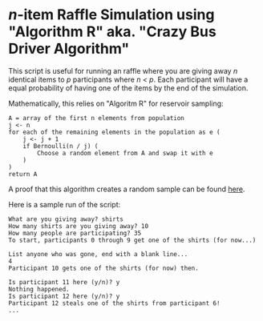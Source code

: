 # _n_-item Raffle Simulation using "Algorithm R" aka. "Crazy Bus Driver Algorithm"

This script is useful for running an raffle where you are giving away _n_
identical items to _p_ participants where _n < p_. Each participant will have a
equal probability of having one of the items by the end of the simulation.

Mathematically, this relies on "Algoritm R" for reservoir sampling:

    A = array of the first n elements from population
    j <- n
    for each of the remaining elements in the population as e (
        j <- j + 1
        if Bernoulli(n / j) (
            Choose a random element from A and swap it with e
        )
    )
    return A

A proof that this algorithm creates a random sample can be found
[here](https://en.wikipedia.org/wiki/Reservoir_sampling#Algorithm_R).

Here is a sample run of the script:

    What are you giving away? shirts
    How many shirts are you giving away? 10
    How many people are participating? 35
    To start, participants 0 through 9 get one of the shirts (for now...)

    List anyone who was gone, end with a blank line...
    4
    Participant 10 gets one of the shirts (for now) then.

    Is participant 11 here (y/n)? y
    Nothing happened.
    Is participant 12 here (y/n)? y
    Participant 12 steals one of the shirts from participant 6!
    ...


